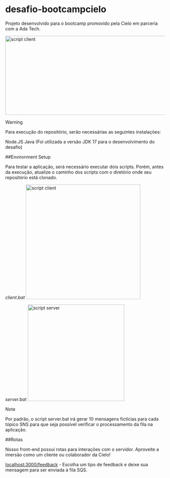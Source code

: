 # desafio-bootcampcielo
Projeto desenvolvido para o bootcamp promovido pela Cielo em parceria com a Ada Tech.

<img width="600" height="250" alt="script client" src="https://github.com/lucaskraus/desafio-bootcampcielo/assets/72233741/ce8b80ca-0ef1-44ee-b9d4-4992ae1d8047">

> [!WARNING]
> Para execução do repositório, serão necessárias as seguintes instalações:

Node.JS 
Java (Foi utilizada a versão JDK 17 para o desenvolvimento do desafio)

##Environment Setup

Para testar a aplicação, será necessário executar dois scripts. Porém, antes da execução, atualize o caminho dos scripts com o diretório onde seu repositório está clonado.

*client.bat*
<img width="362" alt="script client" src="https://github.com/lucaskraus/desafio-bootcampcielo/assets/72233741/d0ddfa3a-22f7-4735-8d21-585104a2258a">

*server.bat*
<img width="305" alt="script server" src="https://github.com/lucaskraus/desafio-bootcampcielo/assets/72233741/e17f076a-1c53-4601-9617-41a026f8a493">

> [!NOTE]
> Por padrão, o script server.bat irá gerar 10 mensagens fictícias para cada tópico SNS para que seja possível verificar o processamento da fila na aplicação.

##Rotas

Nosso front-end possuí rotas para interações com o servidor. Aproveite a imersão como um cliente ou colaborador da Cielo!

[localhost:3000/feedback](localhost:3000/feedback) - Escolha um tipo de feedback e deixe sua mensagem para ser enviada à fila SQS.
